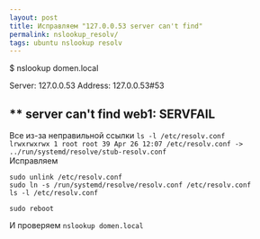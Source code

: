 ```yaml
---
layout: post
title: Исправляем "127.0.0.53 server can't find"
permalink: nslookup_resolv/
tags: ubuntu nslookup resolv
---
```

$ nslookup domen.local

Server:     127.0.0.53
Address:    127.0.0.53#53

** server can't find web1: SERVFAIL
---

Все из-за неправильной ссылки `ls -l /etc/resolv.conf`  
`lrwxrwxrwx 1 root root 39 Apr 26 12:07 /etc/resolv.conf -> ../run/systemd/resolve/stub-resolv.conf`  
Исправляем
```
sudo unlink /etc/resolv.conf
sudo ln -s /run/systemd/resolve/resolv.conf /etc/resolv.conf
ls -l /etc/resolv.conf

sudo reboot
```
И проверяем `nslookup domen.local`
